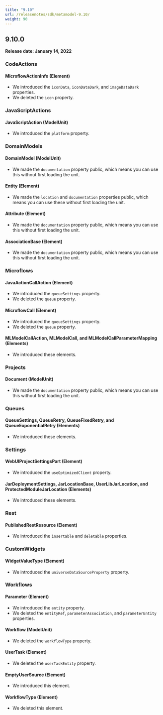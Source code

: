 ```yaml
---
title: "9.10"
url: /releasenotes/sdk/metamodel-9.10/
weight: 90
---
```


## 9.10.0

**Release date: January 14, 2022**

### CodeActions

#### MicroflowActionInfo (Element)

* We introduced the `iconData`, `iconDataDark`, and `imageDataDark` properties.
* We deleted the `icon` property. 

### JavaScriptActions

#### JavaScriptAction (ModelUnit)

* We introduced the `platform` property. 

### DomainModels

#### DomainModel (ModelUnit)

* We made the `documentation` property public, which means you can use this without first loading the unit.

#### Entity (Element)

* We made the `location` and `documentation` properties public, which means you can use these without first loading the unit.

#### Attribute (Element)

* We made the `documentation` property public, which means you can use this without first loading the unit.

#### AssociationBase (Element)

* We made the `documentation` property public, which means you can use this without first loading the unit.

### Microflows

#### JavaActionCallAction (Element)

* We introduced the `queueSettings` property. 
* We deleted the `queue` property. 

#### MicroflowCall (Element)

* We introduced the `queueSettings` property. 
* We deleted the `queue` property. 

#### MLModelCallAction, MLModelCall, and MLModelCallParameterMapping (Elements)

* We introduced these elements.

### Projects

#### Document (ModelUnit)

* We made the `documentation` property public, which means you can use this without first loading the unit.

### Queues

#### QueueSettings, QueueRetry, QueueFixedRetry, and QueueExponentialRetry (Elements)

* We introduced these elements. 

### Settings

#### WebUIProjectSettingsPart (Element)

* We introduced the `useOptimizedClient` property.

#### JarDeploymentSettings, JarLocationBase, UserLibJarLocation, and ProtectedModuleJarLocation (Elements)

* We introduced these elements.

### Rest

#### PublishedRestResource (Element)

* We introduced the `insertable` and `deletable` properties.

### CustomWidgets

#### WidgetValueType (Element)

* We introduced the `universeDataSourceProperty` property. 

### Workflows

#### Parameter (Element)

* We introduced the `entity` property. 
* We deleted the `entityRef`, `parameterAssociation`, and `parameterEntity` properties.

#### Workflow (ModelUnit)

* We deleted the `workflowType` property. 

#### UserTask (Element)

* We deleted the `userTaskEntity` property. 

#### EmptyUserSource (Element)

* We introduced this element. 

#### WorkflowType (Element)

* We deleted this element. 
